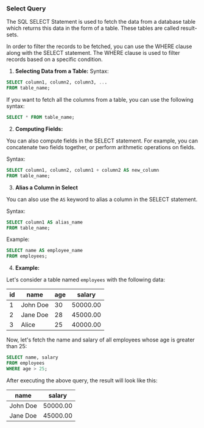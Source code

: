 ### Select Query

The SQL SELECT Statement is used to fetch the data from a database table which returns this data in the form of a table. These tables are called result-sets.

In order to filter the records to be fetched, you can use the WHERE clause along with the SELECT statement. The WHERE clause is used to filter records based on a specific condition.

1. **Selecting Data from a Table:**
Syntax:
```sql
SELECT column1, column2, column3, ...
FROM table_name;
```

If you want to fetch all the columns from a table, you can use the following syntax:
```sql
SELECT * FROM table_name;
```

2. **Computing Fields:**

You can also compute fields in the SELECT statement. For example, you can concatenate two fields together, or perform arithmetic operations on fields.

Syntax:
```sql
SELECT column1, column2, column1 + column2 AS new_column
FROM table_name;
```

3. **Alias a Column in Select**

You can also use the `AS` keyword to alias a column in the SELECT statement.

Syntax:
```sql
SELECT column1 AS alias_name
FROM table_name;
```

Example:
```sql
SELECT name AS employee_name
FROM employees;
```

4. **Example:**

Let's consider a table named `employees` with the following data:

| id | name     | age | salary   |
|----|----------|-----|----------|
| 1  | John Doe | 30  | 50000.00 |
| 2  | Jane Doe | 28  | 45000.00 |
| 3  | Alice    | 25  | 40000.00 |

Now, let's fetch the name and salary of all employees whose age is greater than 25:
```sql
SELECT name, salary
FROM employees
WHERE age > 25;
```

After executing the above query, the result will look like this:

| name     | salary   |
|----------|----------|
| John Doe | 50000.00 |
| Jane Doe | 45000.00 |

